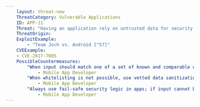 ```yaml
---
    layout: threat-new
    ThreatCategory: Vulnerable Applications
    ID: APP-11
    Threat: "Having an application rely on untrusted data for security decisions"
    ThreatOrigin:
    ExploitExample:
        - "Team Joch vs. Android [^57]"
    CVEExample:
    - CVE-2017-7005
    PossibleCountermeasures:
        "When input should match one of a set of known and comparable options, use whitelisting to ensure the input is safe before applying it to security logic.":
            - Mobile App Developer
        "When whitelisting is not possible, use vetted data sanitization libraries to verify the input appears syntactically safe prior to applying it to security logic.":
            - Mobile App Developer
        "Always use fail-safe security logic in apps; if input cannot be verified to be safe (versus not identified as unsafe), reject the input and do not perform the security action.":
            - Mobile App Developer
---
```

